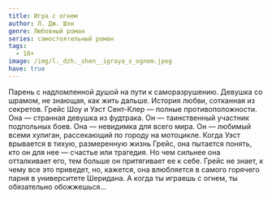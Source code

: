 ```yaml
---
title: Игра с огнем
author: Л. Дж. Шэн
genre: Любовный роман
series: самостоятельный роман
tags:
  - 18+
image: /img/l._dzh._shen__igraya_s_ognem.jpeg
have: true
---
```

Парень с надломленной душой на пути к саморазрушению. Девушка со шрамом, не знающая, как жить дальше. История любви, сотканная из секретов. Грейс Шоу и Уэст Сент-Клер — полные противоположности. Она — странная девушка из фудтрака. Он — таинственный участник подпольных боев. Она — невидимка для всего мира. Он — любимый всеми хулиган, рассекающий по городу на мотоцикле. Когда Уэст врывается в тихую, размеренную жизнь Грейс, она пытается понять, кто он для нее — счастье или трагедия. Но чем сильнее она отталкивает его, тем больше он притягивает ее к себе. Грейс не знает, к чему все это приведет, но, кажется, она влюбляется в самого горячего парня в университете Шеридана. А когда ты играешь с огнем, ты обязательно обожжешься…